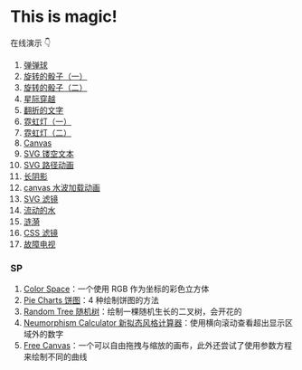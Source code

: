 # This is magic!

在线演示 👇

1.  [弹弹球](http://cuihaojie.top/magic-web/01-%E5%BC%B9%E5%BC%B9%E7%90%83/)
2.  [旋转的骰子（一）](http://cuihaojie.top/magic-web/02-%E6%97%8B%E8%BD%AC%E7%9A%84%E9%AA%B0%E5%AD%90%EF%BC%88%E4%B8%80%EF%BC%89/)
3.  [旋转的骰子（二）](http://cuihaojie.top/magic-web/03-%E6%97%8B%E8%BD%AC%E7%9A%84%E9%AA%B0%E5%AD%90%EF%BC%88%E4%BA%8C%EF%BC%89/)
4.  [星际穿越](http://cuihaojie.top/magic-web/04-%E6%98%9F%E9%99%85%E7%A9%BF%E8%B6%8A/)
5.  [翻折的文字](http://cuihaojie.top/magic-web/05-%E7%BF%BB%E6%8A%98%E7%9A%84%E6%96%87%E5%AD%97/)
6.  [霓虹灯（一）](http://cuihaojie.top/magic-web/06-%E9%9C%93%E8%99%B9%E7%81%AF%EF%BC%88%E4%B8%80%EF%BC%89/)
7.  [霓虹灯（二）](http://cuihaojie.top/magic-web/07-%E9%9C%93%E8%99%B9%E7%81%AF%EF%BC%88%E4%BA%8C%EF%BC%89/)
8.  [Canvas](http://cuihaojie.top/magic-web/08-canvas/)
9.  [SVG 镂空文本](http://cuihaojie.top/magic-web/09-SVG%E9%95%82%E7%A9%BA%E6%96%87%E6%9C%AC/)
10. [SVG 路径动画](http://cuihaojie.top/magic-web/10-SVG%E8%B7%AF%E5%BE%84%E5%8A%A8%E7%94%BB/)
11. [长阴影](http://cuihaojie.top/magic-web/11-%E9%95%BF%E9%98%B4%E5%BD%B1/)
12. [canvas 水波加载动画](http://cuihaojie.top/magic-web/12-canvas%E6%B0%B4%E6%B3%A2%E5%8A%A0%E8%BD%BD%E5%8A%A8%E7%94%BB/)
13. [SVG 滤镜](http://cuihaojie.top/magic-web/13-SVG%E6%BB%A4%E9%95%9C/)
14. [流动的水](http://cuihaojie.top/magic-web/14-%E6%B5%81%E5%8A%A8%E7%9A%84%E6%B0%B4/)
15. [涟漪](http://cuihaojie.top/magic-web/15-%E6%B6%9F%E6%BC%AA/)
16. [CSS 滤镜](http://cuihaojie.top/magic-web/16-CSS%E6%BB%A4%E9%95%9C/)
17. [故障电视](http://cuihaojie.top/magic-web/17-%E6%95%85%E9%9A%9C%E7%94%B5%E8%A7%86/)

### SP

1. [Color Space](http://cuihaojie.top/magic-web/sp-01-color-space/)：一个使用 RGB 作为坐标的彩色立方体
2. [Pie Charts 饼图](http://cuihaojie.top/magic-web/sp-02-pie-charts/)：4 种绘制饼图的方法
3. [Random Tree 随机树](http://cuihaojie.top/magic-web/sp-03-random-tree/)：绘制一棵随机生长的二叉树，会开花的
4. [Neumorphism Calculator 新拟态风格计算器](http://cuihaojie.top/magic-web/sp-04-neumorphism-calculator/)：使用横向滚动查看超出显示区域外的数字
5. [Free Canvas](http://cuihaojie.top/magic-web/sp-05-free-canvas/)：一个可以自由拖拽与缩放的画布，此外还尝试了使用参数方程来绘制不同的曲线
